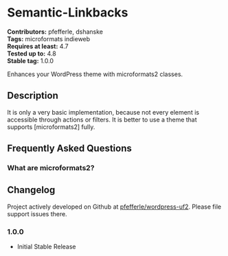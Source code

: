 # Semantic-Linkbacks #
**Contributors:** pfefferle, dshanske  
**Tags:** microformats indieweb  
**Requires at least:** 4.7  
**Tested up to:** 4.8  
**Stable tag:** 1.0.0  

Enhances your WordPress theme with microformats2 classes.

## Description ##

It is only a very basic implementation, because not every element is accessible through actions or filters. It is better to use a theme that supports [microformats2] fully.

## Frequently Asked Questions ##

### What are microformats2? ###

## Changelog ##

Project actively developed on Github at [pfefferle/wordpress-uf2](https://github.com/pfefferle/wordpress-uf2). Please file support issues there.

### 1.0.0 ###
* Initial Stable Release
